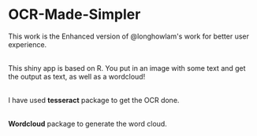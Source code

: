 # OCR-Made-Simpler
This work is the Enhanced version of @longhowlam's work for better user experience. 

<br>  This shiny app is based on R.  You put in an image with some text and get the output as text, as well as a wordcloud!  

<br>  I have used **tesseract** package to get the OCR done.   

<br>  **Wordcloud** package to generate the word cloud.
